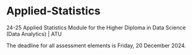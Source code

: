 # Applied-Statistics
24-25 Applied Statistics Module for the Higher Diploma in Data Science (Data Analytics) | ATU

The deadline for all assessment elements is Friday, 20 December 2024.


